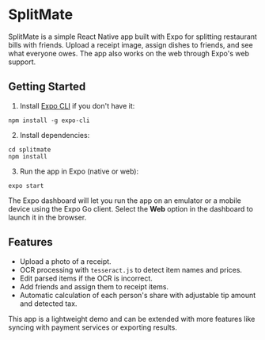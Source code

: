 # SplitMate

SplitMate is a simple React Native app built with Expo for splitting restaurant bills with friends. Upload a receipt image, assign dishes to friends, and see what everyone owes. The app also works on the web through Expo's web support.

## Getting Started
1. Install [Expo CLI](https://docs.expo.dev/get-started/installation/) if you don't have it:
```
npm install -g expo-cli
```
2. Install dependencies:
```
cd splitmate
npm install
```
3. Run the app in Expo (native or web):
```
expo start
```
The Expo dashboard will let you run the app on an emulator or a mobile device using the Expo Go client.
Select the **Web** option in the dashboard to launch it in the browser.

## Features
- Upload a photo of a receipt.
- OCR processing with `tesseract.js` to detect item names and prices.
- Edit parsed items if the OCR is incorrect.
- Add friends and assign them to receipt items.
- Automatic calculation of each person's share with adjustable tip amount and detected tax.

This app is a lightweight demo and can be extended with more features like syncing with payment services or exporting results.
